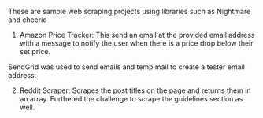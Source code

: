 These are sample web scraping projects using libraries such as Nightmare and cheerio

1. Amazon Price Tracker:
  This send an email at the provided email address with a message to notify the
  user when there is a price drop below their set price.

  SendGrid was used to send emails and temp mail to create a tester email address.

2. Reddit Scraper:
  Scrapes the post titles on the page and returns them in an array. Furthered the challenge to scrape
  the guidelines section as well. 
